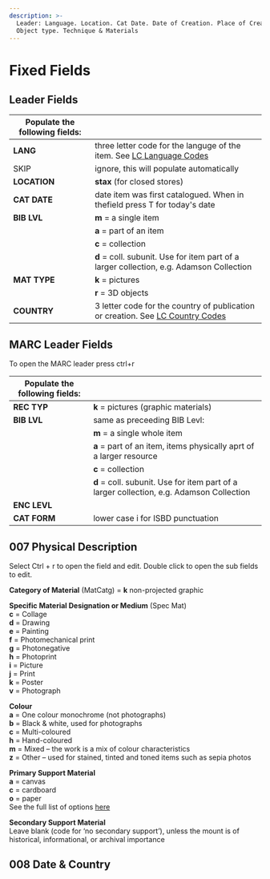 ```yaml
---
description: >-
  Leader: Language. Location. Cat Date. Date of Creation. Place of Creation.
  Object type. Technique & Materials
---
```


# Fixed Fields

## Leader Fields

| Populate the following fields: |                                                                                          |
| ------------------------------ | ---------------------------------------------------------------------------------------- |
| **LANG**                       | three letter code for the languge of the item. See [LC Language Codes](https://www.loc.gov/marc/languages/)|
| SKIP                           | ignore, this will populate automatically                                                           |
| **LOCATION**                   | **stax** (for closed stores)                                                            |
|**CAT DATE**                    |date item was first catalogued. When in thefield press T for today's date  |
|**BIB LVL**                     | **m** = a single item  |
|                                | **a** = part of an item  |
|                                | **c** = collection  |
|                                | **d** = coll. subunit. Use for item part of a larger collection, e.g. Adamson Collection |
|**MAT TYPE**                    | **k** = pictures  
|                                | **r** = 3D objects   |
|**COUNTRY**                     |3 letter code for the country of publication or creation. See [LC Country Codes](https://www.loc.gov/marc/countries/)  |

## MARC Leader Fields

To open the MARC leader press ctrl+r

| Populate the following fields: |                                                                                          |
| ------------------------------ | ---------------------------------------------------------------------------------------- |
| **REC TYP**                    | **k** = pictures (graphic materials)                                                     |
| **BIB LVL**                    | same as preceeding BIB Levl:                                                             |
|                                | **m** = a single whole item                                                              |
|                                | **a** = part of an item, items physically aprt of a larger resource                      |
|                                | **c** = collection                                                                       |
|                                | **d** = coll. subunit. Use for item part of a larger collection, e.g. Adamson Collection |
| **ENC LEVL**                   |                                                                                          |
| **CAT FORM**                   | lower case i for ISBD punctuation                                                        |

## 007 Physical Description

Select Ctrl + r to open the field and edit. Double click to open the sub fields to edit.

**Category of Material** (MatCatg) = **k** non-projected graphic

**Specific Material Designation or Medium** (Spec Mat)\
**c** = Collage\
**d** = Drawing\
**e** = Painting\
**f** = Photomechanical print\
**g** = Photonegative\
**h** = Photoprint\
**i** = Picture\
**j** = Print\
**k** = Poster\
**v** = Photograph

**Colour**\
**a** = One colour monochrome (not photographs)\
**b** = Black & white, used for photographs\
**c** = Multi-coloured\
**h** = Hand-coloured\
**m** = Mixed – the work is a mix of colour characteristics\
**z** = Other – used for stained, tinted and toned items such as sepia photos

**Primary Support Material**\
**a** = canvas\
**c** = cardboard\
**o** = paper\
See the full list of options [here](https://www.oclc.org/bibformats/en/0xx/007nonproj.html)

**Secondary Support Material**\
Leave blank (code for ‘no secondary support’), unless the mount is of historical, informational, or archival importance

## 008 Date & Country
